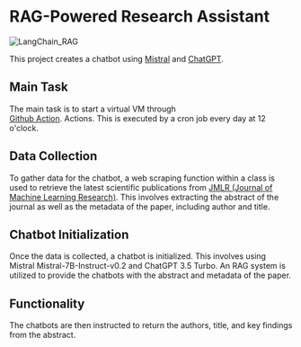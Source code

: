 # RAG-Powered Research Assistant

![LangChain_RAG](https://deci.ai/wp-content/uploads/2023/08/deci-langchain-rag-featured-1024x576.png)



This project creates a chatbot using [Mistral](https://huggingface.co/mistralai/Mistral-7B-Instruct-v0.2)  and [ChatGPT](https://python.langchain.com/docs/integrations/text_embedding/openai).

## Main Task

The main task is to start a virtual VM through  
[Github Action](https://docs.github.com/de/actions).
Actions. This is executed by a cron job every day at 12 o'clock.

## Data Collection

To gather data for the chatbot, a web scraping function within a class is used to retrieve the latest scientific publications from [JMLR (Journal of Machine Learning Research)](https://www.jmlr.org/). This involves extracting the abstract of the journal as well as the metadata of the paper, including author and title.

## Chatbot Initialization

Once the data is collected, a chatbot is initialized. This involves using Mistral Mistral-7B-Instruct-v0.2 and ChatGPT 3.5 Turbo. An RAG system is utilized to provide the chatbots with the abstract and metadata of the paper.

## Functionality

The chatbots are then instructed to return the authors, title, and key findings from the abstract.

